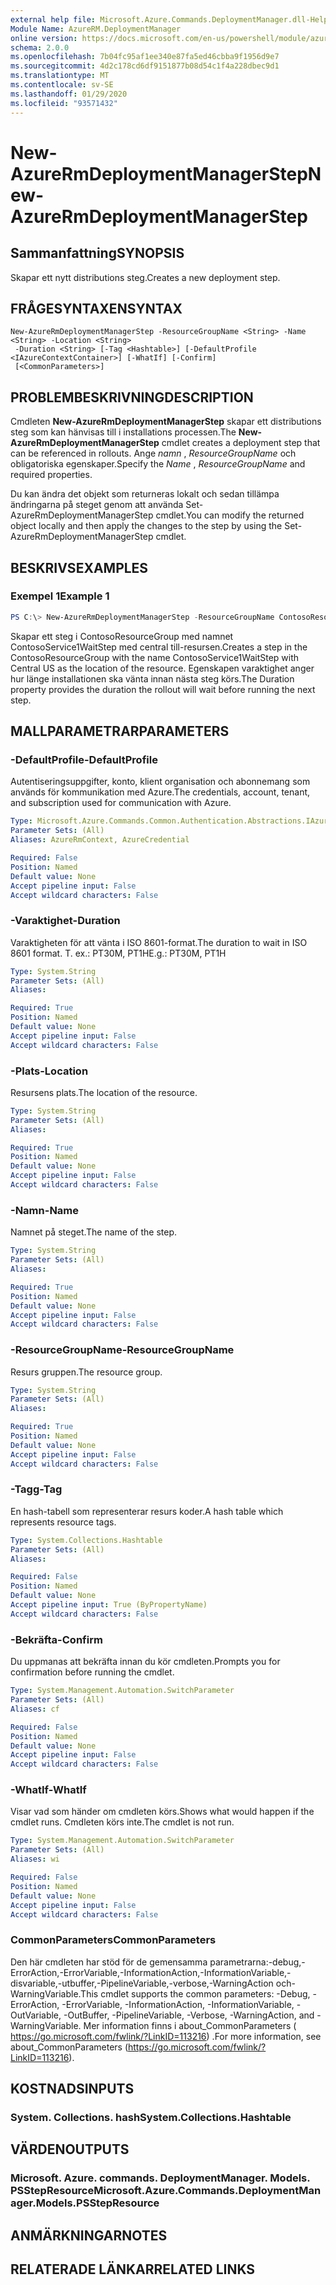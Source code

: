 ```yaml
---
external help file: Microsoft.Azure.Commands.DeploymentManager.dll-Help.xml
Module Name: AzureRM.DeploymentManager
online version: https://docs.microsoft.com/en-us/powershell/module/azurerm.deploymentmanager/new-azurermdeploymentmanagerstep
schema: 2.0.0
ms.openlocfilehash: 7b04fc95af1ee340e87fa5ed46cbba9f1956d9e7
ms.sourcegitcommit: 4d2c178cd6df9151877b08d54c1f4a228dbec9d1
ms.translationtype: MT
ms.contentlocale: sv-SE
ms.lasthandoff: 01/29/2020
ms.locfileid: "93571432"
---
```

# <span data-ttu-id="c0288-101">New-AzureRmDeploymentManagerStep</span><span class="sxs-lookup"><span data-stu-id="c0288-101">New-AzureRmDeploymentManagerStep</span></span>

## <span data-ttu-id="c0288-102">Sammanfattning</span><span class="sxs-lookup"><span data-stu-id="c0288-102">SYNOPSIS</span></span>
<span data-ttu-id="c0288-103">Skapar ett nytt distributions steg.</span><span class="sxs-lookup"><span data-stu-id="c0288-103">Creates a new deployment step.</span></span>

## <span data-ttu-id="c0288-104">FRÅGESYNTAXEN</span><span class="sxs-lookup"><span data-stu-id="c0288-104">SYNTAX</span></span>

```
New-AzureRmDeploymentManagerStep -ResourceGroupName <String> -Name <String> -Location <String>
 -Duration <String> [-Tag <Hashtable>] [-DefaultProfile <IAzureContextContainer>] [-WhatIf] [-Confirm]
 [<CommonParameters>]
```

## <span data-ttu-id="c0288-105">PROBLEMBESKRIVNING</span><span class="sxs-lookup"><span data-stu-id="c0288-105">DESCRIPTION</span></span>
<span data-ttu-id="c0288-106">Cmdleten **New-AzureRmDeploymentManagerStep** skapar ett distributions steg som kan hänvisas till i installations processen.</span><span class="sxs-lookup"><span data-stu-id="c0288-106">The **New-AzureRmDeploymentManagerStep** cmdlet creates a deployment step that can be referenced in rollouts.</span></span>
<span data-ttu-id="c0288-107">Ange *namn* , *ResourceGroupName* och obligatoriska egenskaper.</span><span class="sxs-lookup"><span data-stu-id="c0288-107">Specify the *Name* , *ResourceGroupName* and required properties.</span></span>

<span data-ttu-id="c0288-108">Du kan ändra det objekt som returneras lokalt och sedan tillämpa ändringarna på steget genom att använda Set-AzureRmDeploymentManagerStep cmdlet.</span><span class="sxs-lookup"><span data-stu-id="c0288-108">You can modify the returned object locally and then apply the changes to the step by using the Set-AzureRmDeploymentManagerStep cmdlet.</span></span>

## <span data-ttu-id="c0288-109">BESKRIVS</span><span class="sxs-lookup"><span data-stu-id="c0288-109">EXAMPLES</span></span>

### <span data-ttu-id="c0288-110">Exempel 1</span><span class="sxs-lookup"><span data-stu-id="c0288-110">Example 1</span></span>
```powershell
PS C:\> New-AzureRmDeploymentManagerStep -ResourceGroupName ContosoResourceGroup -Name ContosoService1WaitStep -Location "Central US" -Duration PT20M
```

<span data-ttu-id="c0288-111">Skapar ett steg i ContosoResourceGroup med namnet ContosoService1WaitStep med central till-resursen.</span><span class="sxs-lookup"><span data-stu-id="c0288-111">Creates a step in the ContosoResourceGroup with the name ContosoService1WaitStep with Central US as the location of the resource.</span></span> <span data-ttu-id="c0288-112">Egenskapen varaktighet anger hur länge installationen ska vänta innan nästa steg körs.</span><span class="sxs-lookup"><span data-stu-id="c0288-112">The Duration property provides the duration the rollout will wait before running the next step.</span></span>

## <span data-ttu-id="c0288-113">MALLPARAMETRAR</span><span class="sxs-lookup"><span data-stu-id="c0288-113">PARAMETERS</span></span>

### <span data-ttu-id="c0288-114">-DefaultProfile</span><span class="sxs-lookup"><span data-stu-id="c0288-114">-DefaultProfile</span></span>
<span data-ttu-id="c0288-115">Autentiseringsuppgifter, konto, klient organisation och abonnemang som används för kommunikation med Azure.</span><span class="sxs-lookup"><span data-stu-id="c0288-115">The credentials, account, tenant, and subscription used for communication with Azure.</span></span>

```yaml
Type: Microsoft.Azure.Commands.Common.Authentication.Abstractions.IAzureContextContainer
Parameter Sets: (All)
Aliases: AzureRmContext, AzureCredential

Required: False
Position: Named
Default value: None
Accept pipeline input: False
Accept wildcard characters: False
```

### <span data-ttu-id="c0288-116">-Varaktighet</span><span class="sxs-lookup"><span data-stu-id="c0288-116">-Duration</span></span>
<span data-ttu-id="c0288-117">Varaktigheten för att vänta i ISO 8601-format.</span><span class="sxs-lookup"><span data-stu-id="c0288-117">The duration to wait in ISO 8601 format.</span></span>
<span data-ttu-id="c0288-118">T. ex.: PT30M, PT1H</span><span class="sxs-lookup"><span data-stu-id="c0288-118">E.g.: PT30M, PT1H</span></span>

```yaml
Type: System.String
Parameter Sets: (All)
Aliases:

Required: True
Position: Named
Default value: None
Accept pipeline input: False
Accept wildcard characters: False
```

### <span data-ttu-id="c0288-119">-Plats</span><span class="sxs-lookup"><span data-stu-id="c0288-119">-Location</span></span>
<span data-ttu-id="c0288-120">Resursens plats.</span><span class="sxs-lookup"><span data-stu-id="c0288-120">The location of the resource.</span></span>

```yaml
Type: System.String
Parameter Sets: (All)
Aliases:

Required: True
Position: Named
Default value: None
Accept pipeline input: False
Accept wildcard characters: False
```

### <span data-ttu-id="c0288-121">-Namn</span><span class="sxs-lookup"><span data-stu-id="c0288-121">-Name</span></span>
<span data-ttu-id="c0288-122">Namnet på steget.</span><span class="sxs-lookup"><span data-stu-id="c0288-122">The name of the step.</span></span>

```yaml
Type: System.String
Parameter Sets: (All)
Aliases:

Required: True
Position: Named
Default value: None
Accept pipeline input: False
Accept wildcard characters: False
```

### <span data-ttu-id="c0288-123">-ResourceGroupName</span><span class="sxs-lookup"><span data-stu-id="c0288-123">-ResourceGroupName</span></span>
<span data-ttu-id="c0288-124">Resurs gruppen.</span><span class="sxs-lookup"><span data-stu-id="c0288-124">The resource group.</span></span>

```yaml
Type: System.String
Parameter Sets: (All)
Aliases:

Required: True
Position: Named
Default value: None
Accept pipeline input: False
Accept wildcard characters: False
```

### <span data-ttu-id="c0288-125">-Tagg</span><span class="sxs-lookup"><span data-stu-id="c0288-125">-Tag</span></span>
<span data-ttu-id="c0288-126">En hash-tabell som representerar resurs koder.</span><span class="sxs-lookup"><span data-stu-id="c0288-126">A hash table which represents resource tags.</span></span>

```yaml
Type: System.Collections.Hashtable
Parameter Sets: (All)
Aliases:

Required: False
Position: Named
Default value: None
Accept pipeline input: True (ByPropertyName)
Accept wildcard characters: False
```

### <span data-ttu-id="c0288-127">-Bekräfta</span><span class="sxs-lookup"><span data-stu-id="c0288-127">-Confirm</span></span>
<span data-ttu-id="c0288-128">Du uppmanas att bekräfta innan du kör cmdleten.</span><span class="sxs-lookup"><span data-stu-id="c0288-128">Prompts you for confirmation before running the cmdlet.</span></span>

```yaml
Type: System.Management.Automation.SwitchParameter
Parameter Sets: (All)
Aliases: cf

Required: False
Position: Named
Default value: None
Accept pipeline input: False
Accept wildcard characters: False
```

### <span data-ttu-id="c0288-129">-WhatIf</span><span class="sxs-lookup"><span data-stu-id="c0288-129">-WhatIf</span></span>
<span data-ttu-id="c0288-130">Visar vad som händer om cmdleten körs.</span><span class="sxs-lookup"><span data-stu-id="c0288-130">Shows what would happen if the cmdlet runs.</span></span>
<span data-ttu-id="c0288-131">Cmdleten körs inte.</span><span class="sxs-lookup"><span data-stu-id="c0288-131">The cmdlet is not run.</span></span>

```yaml
Type: System.Management.Automation.SwitchParameter
Parameter Sets: (All)
Aliases: wi

Required: False
Position: Named
Default value: None
Accept pipeline input: False
Accept wildcard characters: False
```

### <span data-ttu-id="c0288-132">CommonParameters</span><span class="sxs-lookup"><span data-stu-id="c0288-132">CommonParameters</span></span>
<span data-ttu-id="c0288-133">Den här cmdleten har stöd för de gemensamma parametrarna:-debug,-ErrorAction,-ErrorVariable,-InformationAction,-InformationVariable,-disvariable,-utbuffer,-PipelineVariable,-verbose,-WarningAction och-WarningVariable.</span><span class="sxs-lookup"><span data-stu-id="c0288-133">This cmdlet supports the common parameters: -Debug, -ErrorAction, -ErrorVariable, -InformationAction, -InformationVariable, -OutVariable, -OutBuffer, -PipelineVariable, -Verbose, -WarningAction, and -WarningVariable.</span></span>
<span data-ttu-id="c0288-134">Mer information finns i about_CommonParameters ( https://go.microsoft.com/fwlink/?LinkID=113216) .</span><span class="sxs-lookup"><span data-stu-id="c0288-134">For more information, see about_CommonParameters (https://go.microsoft.com/fwlink/?LinkID=113216).</span></span>

## <span data-ttu-id="c0288-135">KOSTNADS</span><span class="sxs-lookup"><span data-stu-id="c0288-135">INPUTS</span></span>

### <span data-ttu-id="c0288-136">System. Collections. hash</span><span class="sxs-lookup"><span data-stu-id="c0288-136">System.Collections.Hashtable</span></span>

## <span data-ttu-id="c0288-137">VÄRDEN</span><span class="sxs-lookup"><span data-stu-id="c0288-137">OUTPUTS</span></span>

### <span data-ttu-id="c0288-138">Microsoft. Azure. commands. DeploymentManager. Models. PSStepResource</span><span class="sxs-lookup"><span data-stu-id="c0288-138">Microsoft.Azure.Commands.DeploymentManager.Models.PSStepResource</span></span>

## <span data-ttu-id="c0288-139">ANMÄRKNINGAR</span><span class="sxs-lookup"><span data-stu-id="c0288-139">NOTES</span></span>

## <span data-ttu-id="c0288-140">RELATERADE LÄNKAR</span><span class="sxs-lookup"><span data-stu-id="c0288-140">RELATED LINKS</span></span>
